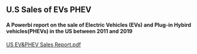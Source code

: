 ## U.S Sales of EVs PHEV

#### A Powerbi report on the sale of Electric Vehicles (EVs) and Plug-in Hybird vehicles(PHEVs) in the US between 2011 and 2019


[comment]:https://app.powerbi.com/links/y0SWxFrU1i?ctid=8534a0fe-866a-47e4-9942-f06ada387483&pbi_source=linkShare




[US EV&PHEV Sales Report.pdf](https://github.com/user-attachments/files/15934877/US.EV.PHEV.Sales.Report.pdf)



